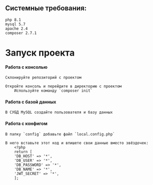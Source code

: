 ## Системные требования:
	php 8.1
	mysql 5.7
	apache 2.4
	composer 2.7.1
# Запуск проекта
#### Работа с консолью 
	Склонируйте репозиторий с проектом

	Откройте консоль и перейдите в директорию с проектом
		Используйте команду `composer init`

#### Работа с базой данных
	В СУБД MySQL создайте пользователя и базу данных

#### Работа с конфигом
	В папку `config` добавьте файл `local.config.php`

	В него вставьте этот код и впишете свои данные вместо звёздочек:
		<?php
		return [
		'DB_HOST' => '*',
		'DB_USER' => '*',
		'DB_PASSWORD' => '*',
		'DB_NAME' => '*',
		'JWT_SECRET' => '*',
		];

